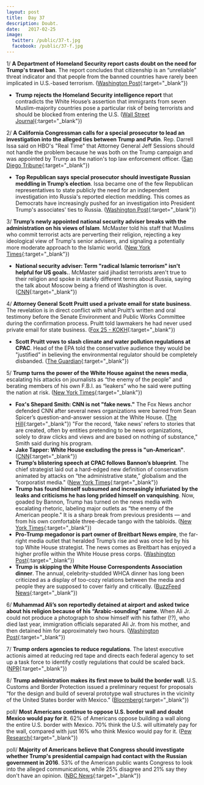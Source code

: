 ```yaml
---
layout: post
title:  Day 37
description: Doubt.
date:   2017-02-25
image:
  twitter: /public/37-t.jpg
  facebook: /public/37-f.jpg
---
```


1/ **A Department of Homeland Security report casts doubt on the need for Trump's travel ban**. The report concludes that citizenship is an “unreliable” threat indicator and that people from the banned countries have rarely been implicated in U.S.-based terrorism. ([Washington Post](https://www.washingtonpost.com/world/national-security/dhs-report-casts-doubt-on-need-for-trump-travel-ban/2017/02/24/2a9992e4-fadc-11e6-9845-576c69081518_story.html){:target="_blank"})

* **Trump rejects the Homeland Security intelligence report** that contradicts the White House’s assertion that immigrants from seven Muslim-majority countries pose a particular risk of being terrorists and should be blocked from entering the U.S. ([Wall Street Journal](https://www.wsj.com/articles/donald-trump-rejects-intelligence-report-on-travel-ban-1487987629){:target="_blank"})

2/ **A California Congressman calls for a special prosecutor to lead an investigation into the alleged ties between Trump and Putin**. Rep. Darrell Issa said on HBO's "Real Time" that Attorney General Jeff Sessions should not handle the problem because he was both on the Trump campaign and was appointed by Trump as the nation's top law enforcement officer. ([San Diego Tribune](http://www.sandiegouniontribune.com/news/politics/sd-me-issa-maher-20170224-story.html){:target="_blank"})

* **Top Republican says special prosecutor should investigate Russian meddling in Trump’s election**. Issa became one of the few Republican representatives to state publicly the need for an independent investigation into Russia's reported election meddling. This comes as Democrats have increasingly pushed for an investigation into President Trump's associates' ties to Russia. ([Washington Post](https://www.washingtonpost.com/news/the-fix/wp/2017/02/25/top-republican-says-special-prosecutor-should-investigate-russian-meddling-in-trumps-election/){:target="_blank"})

3/ **Trump’s newly appointed national security adviser breaks with the administration on his views of Islam**. McMaster told his staff that Muslims who commit terrorist acts are perverting their religion, rejecting a key ideological view of Trump's senior advisers, and signaling a potentially more moderate approach to the Islamic world. ([New York Times](https://www.nytimes.com/2017/02/24/us/politics/hr-mcmaster-trump-islam.html){:target="_blank"})

* **National security adviser: Term "radical Islamic terrorism" isn't helpful for US goals.**. McMaster said jihadist terrorists aren't true to their religion and spoke in starkly different terms about Russia, saying the talk about Moscow being a friend of Washington is over. ([CNN](http://www.cnn.com/2017/02/25/politics/nsa-radical-islamic-terror-term-unhelpful/){:target="_blank"})

4/ **Attorney General Scott Pruitt used a private email for state business**. The revelation is in direct conflict with what Pruitt’s written and oral testimony before the Senate Environment and Public Works Committee during the confirmation process. Pruitt told lawmakers he had never used private email for state business. ([Fox 25 - KOKH](http://okcfox.com/news/fox-25-investigates/ags-office-confirms-pruitt-used-private-email-for-state-business){:target="_blank"})

* **Scott Pruitt vows to slash climate and water pollution regulations at CPAC**. Head of the EPA told the conservative audience they would be "justified" in believing the environmental regulator should be completely disbanded. ([The Guardian](https://www.theguardian.com/environment/2017/feb/25/scott-pruitt-epa-cpac-climate-change-pollution-regulation){:target="_blank"})

5/ **Trump turns the power of the White House against the news media**, escalating his attacks on journalists as “the enemy of the people” and berating members of his own F.B.I. as “leakers” who he said were putting the nation at risk. ([New York Times](https://www.nytimes.com/2017/02/24/us/politics/white-house-sean-spicer-briefing.html){:target="_blank"})

* **Fox's Shepard Smith: CNN is not "fake news."** The Fox News anchor defended CNN after several news organizations were barred from Sean Spicer’s question-and-answer session at the White House. ([The Hill](http://thehill.com/homenews/administration/321111-foxs-shepard-smith-cnn-is-not-fake-news){:target="_blank"})
"For the record, 'fake news' refers to stories that are created, often by entities pretending to be news organizations, solely to draw clicks and views and are based on nothing of substance," Smith said during his program.
* **Jake Tapper: White House excluding the press is "un-American"**. ([CNN](http://www.cnn.com/2017/02/24/politics/jake-tapper-white-house-trump-unamerican-cnntv/index.html){:target="_blank"})
* **Trump’s blistering speech at CPAC follows Bannon’s blueprint**. The chief strategist laid out a hard-edged new definition of conservatism animated by attacks on “the administrative state,” globalism and the “corporatist media." ([New York Times](https://www.nytimes.com/2017/02/24/us/politics/trump-conservative-political-action-conference-speech.html){:target="_blank"})
* **Trump has found himself subsumed and increasingly infuriated by the leaks and criticisms he has long prided himself on vanquishing**. Now, goaded by Bannon, Trump has turned on the news media with escalating rhetoric, labeling major outlets as “the enemy of the American people." It is a sharp break from previous presidents — and from his own comfortable three-decade tango with the tabloids. ([New York Times](https://www.nytimes.com/2017/02/25/us/politics/trump-press-conflict.html){:target="_blank"})
* **Pro-Trump megadonor is part owner of Breitbart News empire**, the far-right media outlet that heralded Trump’s rise and was once led by his top White House strategist. The news comes as Breitbart has enjoyed a higher profile within the White House press corps. ([Washington Post](https://www.washingtonpost.com/politics/pro-trump-megadonor-is-part-owner-of-breitbart-news-empire-ceo-reveals/2017/02/24/9f16eea4-fad8-11e6-9845-576c69081518_story.html){:target="_blank"})
* **Trump is skipping the White House Correspondents Association dinner**. The annual, celebrity-studded WHCA dinner has long been criticized as a display of too-cozy relations between the media and people they are supposed to cover fairly and critically. ([BuzzFeed News](https://www.buzzfeed.com/tomnamako/trump-skipping-whca){:target="_blank"})

6/ **Muhammad Ali’s son reportedly detained at airport and asked twice about his religion because of his “Arabic-sounding” name**. When Ali Jr. could not produce a photograph to show himself with his father (!?), who died last year, immigration officials separated Ali Jr. from his mother, and then detained him for approximately two hours. ([Washington Post](https://www.washingtonpost.com/news/early-lead/wp/2017/02/25/muhammad-alis-son-reportedly-detained-at-airport-asked-twice-about-his-religion/){:target="_blank"})

7/ **Trump orders agencies to reduce regulations**. The latest executive actionis aimed at reducing red tape and directs each federal agency to set up a task force to identify costly regulations that could be scaled back. ([NPR](http://www.npr.org/2017/02/24/517059327/trump-orders-agencies-to-reduce-regulations){:target="_blank"})

8/ **Trump administration makes its first move to build the border wall**. U.S. Customs and Border Protection issued a preliminary request for proposals “for the design and build of several prototype wall structures in the vicinity of the United States border with Mexico.” ([Bloomberg](https://www.bloomberg.com/politics/articles/2017-02-24/trump-administration-makes-first-move-to-build-that-border-wall){:target="_blank"})

poll/ **Most Americans continue to oppose U.S. border wall and doubt Mexico would pay for it**. 62% of Americans oppose building a wall along the entire U.S. border with Mexico. 70% think the U.S. will ultimately pay for the wall, compared with just 16% who think Mexico would pay for it. ([Pew Research](http://www.pewresearch.org/fact-tank/2017/02/24/most-americans-continue-to-oppose-u-s-border-wall-doubt-mexico-would-pay-for-it/){:target="_blank"})

poll/ **Majority of Americans believe that Congress should investigate whether Trump's presidential campaign had contact with the Russian government in 2016**. 53% of the American public wants Congress to look into the alleged communications, while 25% disagree and 21% say they don't have an opinion. ([NBC News](http://www.nbcnews.com/politics/first-read/majority-americans-say-congress-should-probe-contact-between-trump-russia-n725391){:target="_blank"})
